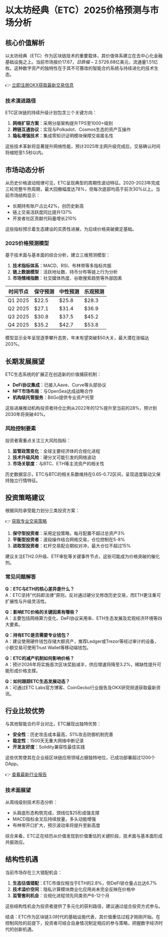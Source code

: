 # 以太坊经典（ETC）2025价格预测与市场分析

## 核心价值解析
以太坊经典（ETC）作为区块链技术的重要载体，其价值体系建立在去中心化金融基础设施之上。当前市场报价$17.67，日跌幅-2.57%，周跌幅-11.55%，市值$26.68亿美元，流通量1.51亿枚。这种数字资产的独特性在于其不可篡改的智能合约系统与持续进化的技术生态。

👉 [立即注册OKX获取最新交易信息](https://bit.ly/okx_welcome)

### 技术演进路径
ETC区块链的持续升级计划包含三个关键方向：
1. **网络扩容方案**：采用分层架构提升TPS至1000+级别
2. **跨链互通协议**：实现与Polkadot、Cosmos生态的资产互操作
3. **隐私增强技术**：集成零知识证明模块保障交易匿名性

这些技术革新将显著提升网络性能，预计2025年主网升级完成后，交易确认时间将缩短至1.5秒以内。

## 市场动态分析
从历史价格波动规律可见，ETC呈现典型的周期性波动特征。2020-2023年完成三轮完整牛熊周期，最大回撤幅度达78%，但每次底部均高于前次30%以上。当前市场结构显示：
- 长期持有账户占比42%，创历史新高
- 链上交易活跃度同比提升137%
- 开发者社区贡献代码量增长210%

这些指标预示着生态建设的实质性进展，为后续价格突破奠定基础。

### 2025价格预测模型
基于技术面与基本面的综合分析，建立三维预测模型：
1. **技术指标体系**：MACD、RSI、布林带等多指标共振
2. **链上数据模型**：活跃地址数、持币分布等链上行为分析
3. **市场情绪指数**：社交媒体热度、谷歌搜索趋势等外部因素

| 时间节点 | 保守预测 | 中性预测 | 乐观预测 |
|---------|---------|---------|---------|
| Q1 2025 | $22.5   | $25.8   | $28.3   |
| Q2 2025 | $27.1   | $31.4   | $36.9   |
| Q3 2025 | $30.8   | $37.5   | $45.2   |
| Q4 2025 | $35.2   | $42.7   | $53.8   |

模型显示全年呈现逐季攀升态势，年末有望突破$50大关，最大潜在涨幅达203%。

## 长期发展展望
ETC生态系统的扩展正在创造新的价值捕获机制：
- **DeFi协议集成**：已接入Aave、Curve等头部协议
- **NFT市场布局**：与OpenSea达成战略合作
- **机构级托管服务**：BitGo提供专业资产托管

这些进展推动机构投资者持仓比例从2022年的12%提升至当前的28%，预计到2030年将突破40%。

### 风险控制要素
投资者需重点关注三大风险指标：
1. **监管政策变化**：全球主要经济体的合规化进程
2. **技术升级风险**：硬分叉可能引发的网络波动
3. **市场关联度**：与BTC、ETH等主流资产的相关性

历史数据显示，ETC与BTC的相关系数维持在0.65-0.72区间，呈现适度联动又保持独立行情特征。

## 投资策略建议
根据风险承受能力划分三类投资方案：

👉 [获取专业交易策略](https://bit.ly/okx_welcome)

1. **保守型投资者**：采用定投策略，每月配置不超过总资产3%
2. **平衡型投资者**：波段操作结合网格交易，仓位控制在5-8%
3. **进取型投资者**：杠杆交易配合期权对冲，最大仓位不超过15%

建议关注ETH2.0升级、ETF审批等关键事件节点，这些可能成为价格突破的催化剂。

### 常见问题解答

**Q：ETC与ETH的核心差异是什么？**  
A：ETC坚持"代码即法律"原则，反对通过硬分叉修改历史交易，而ETH更注重可扩展性与升级灵活性。

**Q：影响ETC价格的关键因素有哪些？**  
A：主要包括网络算力变化、DeFi协议采用率、ETH生态发展及宏观经济环境等四大要素。

**Q：持有ETC是否需要专业钱包？**  
A：建议使用硬件钱包存储大额资产，推荐Ledger或Trezor等经过审计的设备，小额交易可使用Trust Wallet等移动端钱包。

**Q：ETC的减产机制如何影响价格？**  
A：预计2026年将实施首次区块奖励减半，供应增速将降至3.2%，稀缺性提升可能形成价格支撑。

**Q：如何跟踪ETC生态发展动态？**  
A：可通过ETC Labs官方博客、CoinGecko行业报告及OKX研究频道获取最新资讯。

## 行业比较优势
与其他智能合约平台对比，ETC展现出独特优势：
- **安全性**：历史攻击成本最高，51%攻击防御机制完善
- **稳定性**：1500天无重大网络中断记录
- **开发友好度**：Solidity兼容性最佳实践

这些优势使其在企业级区块链应用领域占据独特地位，已成功部署超过1200个DApp。

👉 [查看最新行业报告](https://bit.ly/okx_welcome)

### 技术面展望
从周线级别技术形态分析：
- 头肩底形态构筑完成，颈线位$25形成强支撑
- MACD指标金叉后持续放量，多头动能增强
- 布林带开口扩大，预示波动率将提升至新高度

综合来看，ETC正在经历从价值发现到价值重估的关键阶段，技术面与基本面形成共振效应。

## 结构性机遇
当前市场存在三大错配机会：
1. **生态估值错配**：ETC市值仅相当于ETH的2.8%，但DeFi锁仓量占比达6.7%
2. **技术溢价空间**：隐私计算模块商业化应用尚未完全反映在价格中
3. **监管套利机会**：合规化进程领先同类资产6-12个月

这些结构性机会为投资者提供了多元化的获利路径，建议通过组合投资方式参与。

结语：ETC作为区块链3.0时代的基础设施代表，其价值重估过程才刚刚开始。在控制风险的前提下，投资者可结合自身情况制定相应的参与策略，把握数字经济时代的创新机遇。